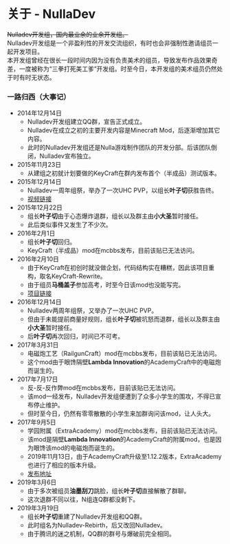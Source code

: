 # 关于 - NullaDev
~~Nulladev开发组，国内最业余的业余开发组。~~<br>
Nulladev开发组是一个非盈利性的开发交流组织，有时也会非强制性邀请组员一起开发项目。<br>
本开发组曾经在很长一段时间内因为没有负责美术的组员，导致发布作品效果奇差，一度被称为“三拳打死美工爹”开发组。时至今日，本开发组的美术组员仍然处于时有时无状态。<br>
### 一路归西（大事记）
+ 2014年12月14日
	+ Nulladev开发组建立QQ群，宣告正式成立。
	+ Nulladev在成立之初的主要开发内容是Minecraft Mod，后逐渐增加其它内容。
	+ 此时的Nulladev开发组还是Nulla游戏制作团队的开发分部。后该团队倒闭，Nulladev宣布独立。
+ 2015年11月23日
	+ 从建组之初就计划要做的KeyCraft在群内发布首个（半成品）测试版本。
+ 2015年12月14日
	+ Nulladev一周年组祭，举办了一次UHC PVP，以组长**叶子切**获胜告终。
	+ [视频链接](http://www.bilibili.com/video/av3393075/)
+ 2015年12月22日
	+ 组长**叶子切**由于心态爆炸退群，组长以及群主由**小大圣**暂时接任。
	+ 此后类似事件又发生了不少次。
+ 2016年2月1日
	+ 组长**叶子切**回归。
	+ KeyCraft（半成品）mod在mcbbs发布，目前该贴已无法访问。
+ 2016年2月10日
	+ 由于KeyCraft在初创时就没做企划，代码结构实在糟糕，因此该项目重构，取名KeyCraft-Rewrite。
	+ 由于组员**马桶盖子**参加高考，时至今日该mod也没能写完。
	+ [项目链接](https://github.com/NullaDev/KeyCraft-Rewrite)
+ 2016年12月14日
	+ Nulladev两周年组祭，又举办了一次UHC PVP。
	+ 但由于未能提前商量好规则，组长**叶子切**被坑怒而退群，组长以及群主由**小大圣**暂时接任。
	+ 后**叶子切**再次回归，时间已不可考。
+ 2017年3月31日
	+ 电磁炮工艺（RailgunCraft）mod在mcbbs发布，目前该贴已无法访问。
	+ 这个mod由于眼馋隔壁**Lambda Innovation**的AcademyCraft中的电磁炮而诞生的。
+ 2017年7月17日
	+ 反-反-反作弊mod在mcbbs发布，目前该贴已无法访问。
	+ 该mod一经发布，Nulladev开发组便遭到了众多小学生的围攻，不得已宣布停止维护。
	+ 但时至今日，仍然有零零散散的小学生来加群询问该mod，让人头大。
+ 2017年9月5日
	+ 学园附属（ExtraAcademy）mod在mcbbs发布，目前该贴已无法访问。
	+ 该mod是隔壁**Lambda Innovation**的AcademyCraft的附属mod，也是因为眼馋该mod的电磁炮而诞生的。
	+ 2019年11月13日，由于AcademyCraft升级至1.12.2版本，ExtraAcademy也进行了相应的版本升级。
	+ [发布地址](https://www.mcbbs.net/thread-925975-1-1.html)
+ 2019年3月6日
	+ 由于多次被组员**油墨刮刀**跳脸，组长**叶子切**直接解散了群聊。
	+ 这次退群不同以往，N组连Q群都没剩下。
+ 2019年3月19日
	+ 组长**叶子切**重建了Nulladev开发组和QQ群。
	+ 此时组名为Nulladev-Rebirth，后又改回Nulladev。
	+ 由于腾讯的迷之机制，QQ群的群号与爆破前完全相同。